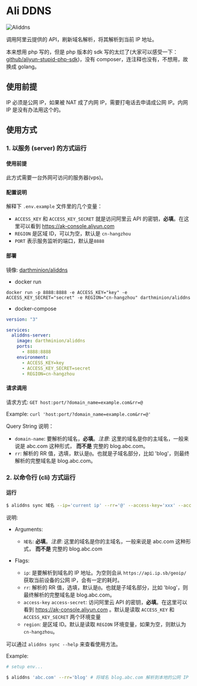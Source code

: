 # Ali DDNS

![Aliddns](https://github.com/DarthPestilane/aliddns/workflows/Aliddns/badge.svg)

调用阿里云提供的 API，刷新域名解析，将其解析到当前 IP 地址。

本来想用 php 写的，但是 php 版本的 sdk 写的太烂了(大家可以感受一下：[github/aliyun-stupid-php-sdk](https://github.com/aliyun/aliyun-openapi-php-sdk))，没有 composer，连注释也没有，不想用，故换成 golang。

## 使用前提

IP 必须是公网 IP，如果被 NAT 成了内网 IP，需要打电话去申请成公网 IP。内网 IP 是没有办法用这个的。

## 使用方式

### 1. 以服务 (server) 的方式运行

#### 使用前提

此方式需要一台外网可访问的服务器(vps)。

#### 配置说明

解释下 `.env.example` 文件里的几个变量：

- `ACCESS_KEY` 和 `ACCESS_KEY_SECRET` 就是访问阿里云 API 的密钥，**必填**。在这里可以看到 https://ak-console.aliyun.com
- `REGION` 是区域 ID，可以为空，默认是 `cn-hangzhou`
- `PORT` 表示服务监听的端口，默认是`8888`

#### 部署

镜像: [darthminion/aliddns](https://hub.docker.com/r/darthminion/aliddns)

- docker run

`docker run -p 8888:8888 -e ACCESS_KEY="key" -e ACCESS_KEY_SECRET="secret" -e REGION="cn-hangzhou" darthminion/aliddns`

- docker-compose

```yml
version: "3"

services:
  aliddns-server:
    image: darthminion/aliddns
    ports:
      - 8888:8888
    environment:
      - ACCESS_KEY=key
      - ACCESS_KEY_SECRET=secret
      - REGION=cn-hangzhou
```

#### 请求调用

请求方式: `GET host:port/?domain_name=example.com&rr=@`

Example: `curl 'host:port/?domain_name=example.com&rr=@'`

Query String 说明：

- `domain-name`: 要解析的域名，**必填**。_注意_: 这里的域名是你的主域名，一般来说是 abc.com 这种形式， **而不是** 完整的 blog.abc.com。
- `rr`: 解析的 RR 值，选填，默认是`@`。也就是子域名部分，比如 'blog'，则最终解析的完整域名是 blog.abc.com。

### 2. 以命令行 (cli) 方式运行

#### 运行

```sh
$ aliddns sync 域名 --ip='current ip' --rr='@' --access-key='xxx' --access-secret='xxx' --region='xx'
```

说明:

- Arguments:

  - `域名`: **必填**。_注意_: 这里的域名是你的主域名，一般来说是 abc.com 这种形式， **而不是** 完整的 blog.abc.com

- Flags:
  - `ip`: 是要解析到域名的 IP 地址。为空则会从 `https://api.ip.sb/geoip/` 获取当前设备的公网 IP，会有一定的耗时。
  - `rr`: 解析的 RR 值，选填，默认是`@`。也就是子域名部分，比如 'blog'，则最终解析的完整域名是 blog.abc.com。
  - `access-key` `access-secret`: 访问阿里云 API 的密钥，**必填**。在这里可以看到 https://ak-console.aliyun.com 。默认是读取 `ACCESS_KEY` 和 `ACCESS_KEY_SECRET` 两个环境变量
  - `region`: 是区域 ID。默认是读取 `REGION` 环境变量，如果为空，则默认为 `cn-hangzhou`。

可以通过 `aliddns sync --help` 来查看使用方法。

Example:

```sh
# setup env...

$ aliddns 'abc.com' --rr='blog' # 将域名 blog.abc.com 解析到本地的公网 IP
```
